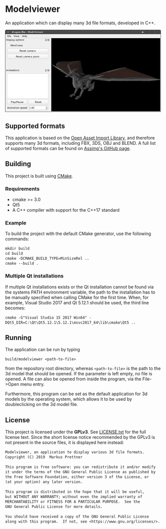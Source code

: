 # Modelviewer

An application which can display many 3d file formats, developed in C++.

![Main window](https://raw.githubusercontent.com/mapret/modelviewer/assets/mainwindow.png)

## Supported formats

This application is based on the [Open Asset Import Library](https://github.com/assimp/assimp), and therefore supports many 3d formats, including FBX, 3DS, OBJ and BLEND.
A full list of supported formats can be found on [Assimp's GitHub page](https://github.com/assimp/assimp#supported-file-formats).

## Building

This project is built using [CMake](https://cmake.org/).

### Requirements

* cmake >= 3.0
* Qt5
* A C++ compiler with support for the C++17 standard

### Example

To build the project with the default CMake generator, use the following commands:
```
mkdir build
cd build
cmake -DCMAKE_BUILD_TYPE=MinSizeRel ..
cmake --build .
```

### Multiple Qt installations

If multiple Qt installations exists or the Qt installation cannot be found via the systems PATH environment variable, the path to the installation has to be manually specified when calling CMake for the first time.
When, for example, Visual Studio 2017 and Qt 5.12.1 should be used, the third line becomes:
```
cmake -G"Visual Studio 15 2017 Win64" -DQt5_DIR=C:\Qt\Qt5.12.1\5.12.1\msvc2017_64\lib\cmake\Qt5 ..
```

## Running

The application can be run by typing
```
build/modelviewer <path-to-file>
```
from the repository root directory, whereas `<path-to-file>` is the path to the 3d model that should be opened.
If the parameter is left empty, no file is opened.
A file can also be opened from inside the program, via the File->Open menu entry.

Furthermore, this program can be set as the default application for 3d models by the operating system, which allows it to be used by doubleclicking on the 3d model file.

## License

This project is licensed under the **GPLv3**.
See [LICENSE.txt](LICENSE.txt) for the full license text.
Since the short license notice recommended by the GPLv3 is not present in the source files, it is displayed here instead:

```
Modelviewer, an application to display various 3d file formats.
Copyright (C) 2019  Markus Prettner

This program is free software: you can redistribute it and/or modify
it under the terms of the GNU General Public License as published by
the Free Software Foundation, either version 3 of the License, or
(at your option) any later version.

This program is distributed in the hope that it will be useful,
but WITHOUT ANY WARRANTY; without even the implied warranty of
MERCHANTABILITY or FITNESS FOR A PARTICULAR PURPOSE.  See the
GNU General Public License for more details.

You should have received a copy of the GNU General Public License
along with this program.  If not, see <https://www.gnu.org/licenses/>.
```
